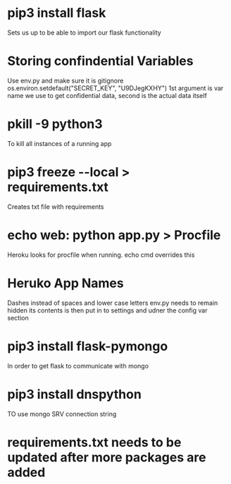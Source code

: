 # pip3 install flask
Sets us up to be able to import our flask functionality

# Storing confindential Variables
Use env.py and make sure it is gitignore
os.environ.setdefault("SECRET_KEY", "U9DJegKXHY")
1st argument is var name we use to get confidential data, second is the actual data itself

# pkill -9 python3 
To kill all instances of a running app

# pip3 freeze --local > requirements.txt
Creates txt file with requirements

# echo web: python app.py > Procfile
Heroku looks for procfile when running. echo cmd overrides this

# Heruko App Names
Dashes instead of spaces and lower case letters
env.py needs to remain hidden
its contents is then put in to settings and udner the config var section

# pip3 install flask-pymongo
In order to get flask to communicate with mongo

# pip3 install dnspython
TO use mongo SRV connection string

# requirements.txt needs to be updated after more packages are added
